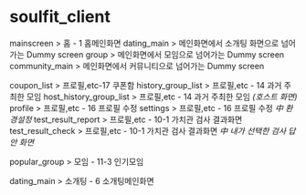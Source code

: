 # soulfit_client

mainscreen > 홈 - 1 홈메인화면
dating_main > 메인화면에서 소개팅 화면으로 넘어가는 Dummy screen
group > 메인화면에서 모임으로 넘어가는 Dummy screen
community_main > 메인화면에서 커뮤니티으로 넘어가는 Dummy screen

coupon_list > 프로필,etc-17 쿠폰함
history_group_list > 프로필,etc - 14 과거 주최한 모임
host_history_group_list > 프로필,etc - 14 과거 주최한 모임 *(호스트 화면)*
profile > 프로필,etc - 16 프로필 수정
settings > 프로필,etc - 16 프로필 수정 *中 환경설정*
test_result_report > 프로필,etc - 10-1 가치관 검사 결과화면
test_result_check > 프로필,etc - 10-1 가치관 검사 결과화면 *中 내가 선택한 검사 답안 화면*

popular_group > 모임 - 11-3 인기모임

dating_main > 소개팅 - 6 소개팅메인화면